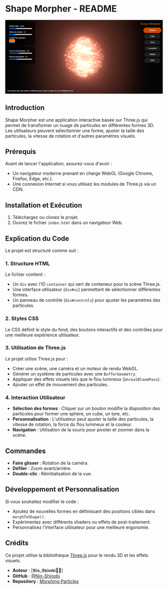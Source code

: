 # Shape Morpher - README

<img src="Morphing Particles.png" alt="Shape Morpher"/>

## Introduction
Shape Morpher est une application interactive basée sur Three.js qui permet de transformer un nuage de particules en différentes formes 3D. Les utilisateurs peuvent sélectionner une forme, ajuster la taille des particules, la vitesse de rotation et d'autres paramètres visuels.

## Prérequis
Avant de lancer l'application, assurez-vous d'avoir :
- Un navigateur moderne prenant en charge WebGL (Google Chrome, Firefox, Edge, etc.).
- Une connexion Internet si vous utilisez les modules de Three.js via un CDN.

## Installation et Exécution
1. Téléchargez ou clonez le projet.
2. Ouvrez le fichier `index.html` dans un navigateur Web.

## Explication du Code
Le projet est structuré comme suit :

### 1. Structure HTML
Le fichier contient :
- Un `div` avec l'ID `container` qui sert de conteneur pour la scène Three.js.
- Une interface utilisateur (`div#ui`) permettant de sélectionner différentes formes.
- Un panneau de contrôle (`div#controls`) pour ajuster les paramètres des particules.

### 2. Styles CSS
Le CSS définit le style du fond, des boutons interactifs et des contrôles pour une meilleure expérience utilisateur.

### 3. Utilisation de Three.js
Le projet utilise Three.js pour :
- Créer une scène, une caméra et un moteur de rendu WebGL.
- Générer un système de particules avec une `BufferGeometry`.
- Appliquer des effets visuels tels que le flou lumineux (`UnrealBloomPass`).
- Ajouter un effet de mouvement des particules.

### 4. Interaction Utilisateur
- **Sélection des formes** : Cliquer sur un bouton modifie la disposition des particules pour former une sphère, un cube, un tore, etc.
- **Personnalisation** : L'utilisateur peut ajuster la taille des particules, la vitesse de rotation, la force du flou lumineux et la couleur.
- **Navigation** : Utilisation de la souris pour pivoter et zoomer dans la scène.

## Commandes
- **Faire glisser** : Rotation de la caméra.
- **Défiler** : Zoom avant/arrière.
- **Double-clic** : Réinitialisation de la vue.

## Développement et Personnalisation
Si vous souhaitez modifier le code :
- Ajoutez de nouvelles formes en définissant des positions cibles dans `morphToShape()`.
- Expérimentez avec différents shaders ou effets de post-traitement.
- Personnalisez l'interface utilisateur pour une meilleure ergonomie.

## Crédits
Ce projet utilise la bibliothèque [Three.js](https://threejs.org/) pour le rendu 3D et les effets visuels.

- **Auteur** : [𝕹𝖎𝖓_𝕾𝖍𝖎𝖓𝖔𝖇𝖎🥷🏾]
- **GitHub** : [@Nin-Shinobi](https://github.com/Nin-Shinobi)
- **Repository** : [Morphing Particles](https://github.com/Nin-Shinobi/Morphing-Particles)


